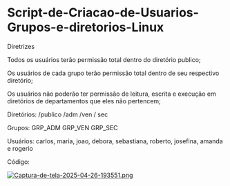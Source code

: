 # Script-de-Criacao-de-Usuarios-Grupos-e-diretorios-Linux

Diretrizes


Todos os usuários terão permissão total dentro do diretório publico;

Os usuários de cada grupo terão permissão total dentro de seu respectivo diretório;

Os usuários não poderão ter permissão de leitura, escrita e execução em diretórios de departamentos que eles não pertencem;

Diretórios: /publico /adm /ven / sec

Grupos: GRP_ADM GRP_VEN GRP_SEC

Usuários: carlos, maria, joao, debora, sebastiana, roberto, josefina, amanda e rogerio


Código:


[![Captura-de-tela-2025-04-26-193551.png](https://i.postimg.cc/DzgHpGY3/Captura-de-tela-2025-04-26-193551.png)](https://postimg.cc/Mcn9vnS9)

